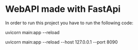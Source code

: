 # WebAPI made with FastApi

In order to run this project you have to run the following code:

uvicorn main:app --reload

uvicorn main:app --reload --host 127.0.0.1 --port 8090


